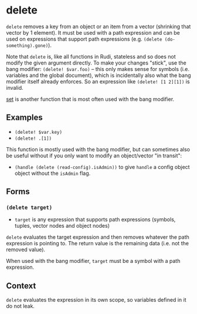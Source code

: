 # delete

`delete` removes a key from an object or an item from a vector (shrinking that
vector by 1 element). It must be used with a path expression and can be used
on expressions that support path expressions (e.g. `(delete (do-something).gone)`).

Note that `delete` is, like all functions in Rudi, stateless and so does not
modify the given argument directly. To make your changes "stick", use the bang
modifier: `(delete! $var.foo)` – this only makes sense for symbols (i.e.
variables and the global document), which is incidentally also what the bang
modifier itself already enforces. So an expression like `(delete! [1 2][1])` is
invalid.

[set](core-set.md) is another function that is most often used with the bang
modifier.

## Examples

* `(delete! $var.key)`
* `(delete! .[1])`

This function is mostly used with the bang modifier, but can sometimes also be
useful without if you only want to modify an object/vector "in transit":

* `(handle (delete (read-config).isAdmin))` to give `handle` a config object
  object without the `isAdmin` flag.

## Forms

### `(delete target)`

* `target` is any expression that supports path expressions (symbols, tuples,
  vector nodes and object nodes)

`delete` evaluates the target expression and then removes whatever the path
expression is pointing to. The return value is the remaining data (i.e. not the
removed value).

When used with the bang modifier, `target` must be a symbol with a path
expression.

## Context

`delete` evaluates the expression in its own scope, so variables defined in it
do not leak.
